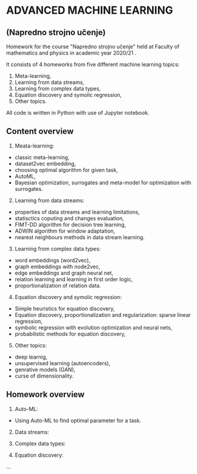 # ADVANCED MACHINE LEARNING
## (Napredno strojno učenje)

Homework for the course "Napredno strojno učenje" held at Faculty of mathematics and physics in academic year 2020/21 .

It consists of 4 homeworks from five different machine learning topics:

1. Meta-learning,
2. Learning from data streams,
3. Learning from complex data types,
4. Equation discovery and symolic regression,
5. Other topics.

All code is written in Python with use of Jupyter notebook.


## Content overview

1. Meata-learning:
  - classic meta-learning,
  - dataset2vec embedding,
  - choosing optimal algorithm for given task,
  - AutoML,
  - Bayesian optimization, surrogates and meta-model for optimization with surrogates.

2. Learning from data streams:
  - properties of data streams and learning limitations,
  - statisctics coputing and changes evaluation,
  - FIMT-DD algorithm for decision tree learning,
  - ADWIN algorithm for window adaptation,
  - nearest neighbours methods in data stream learning.

3. Learning from complex data types:
  - word embeddings (word2vec),
  - graph embeddings with node2vec,
  - edge embeddings and graph neural net,
  - relation learning and learning in first order logic,
  - proportionalization of relation data.

4. Equation discovery and symolic regression:
  - Simple heuristics for equation discovery,
  - Equation discovery, proportionalization and regularization: sparse linear regression,
  - symbolic regression with evolution optimization and neural nets,
  - probabilistic methods for equation discovery,

5. Other topics:
  - deep learnig,
  - unsupervised learning (autoencoders), 
  - genrative models (GAN),
  - curse of dimensionality.



## Homework overview

1. Auto-ML:
  - Using Auto-ML to find optimal parameter for a task.

2. Data streams:

3. Complex data types:

4. Equation discovery:

...
